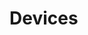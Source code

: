 # Devices





















































































































